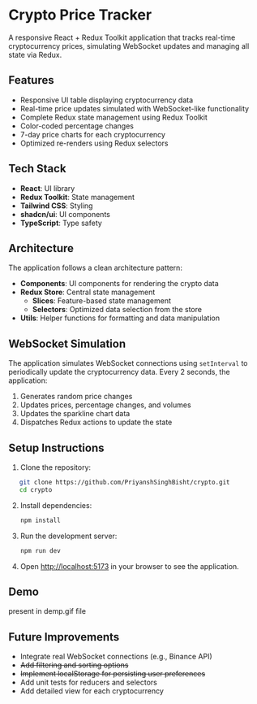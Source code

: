 # Crypto Price Tracker

A responsive React + Redux Toolkit application that tracks real-time cryptocurrency prices, simulating WebSocket updates and managing all state via Redux.

## Features

- Responsive UI table displaying cryptocurrency data
- Real-time price updates simulated with WebSocket-like functionality
- Complete Redux state management using Redux Toolkit
- Color-coded percentage changes
- 7-day price charts for each cryptocurrency
- Optimized re-renders using Redux selectors

## Tech Stack

- **React**: UI library
- **Redux Toolkit**: State management
- **Tailwind CSS**: Styling
- **shadcn/ui**: UI components
- **TypeScript**: Type safety

## Architecture

The application follows a clean architecture pattern:

- **Components**: UI components for rendering the crypto data
- **Redux Store**: Central state management
  - **Slices**: Feature-based state management
  - **Selectors**: Optimized data selection from the store
- **Utils**: Helper functions for formatting and data manipulation

## WebSocket Simulation

The application simulates WebSocket connections using `setInterval` to periodically update the cryptocurrency data. Every 2 seconds, the application:

1. Generates random price changes
2. Updates prices, percentage changes, and volumes
3. Updates the sparkline chart data
4. Dispatches Redux actions to update the state

## Setup Instructions

1. Clone the repository:
```bash
   git clone https://github.com/PriyanshSinghBisht/crypto.git
   cd crypto
   ```

2. Install dependencies:
   ```bash
   npm install
   ```
  
3. Run the development server:
   ```bash
   npm run dev
   ```

5. Open [http://localhost:5173](http://localhost:5173) in your browser to see the application.

## Demo
present in demp.gif file

## Future Improvements

- Integrate real WebSocket connections (e.g., Binance API)
- ~~Add filtering and sorting options~~
- ~~Implement localStorage for persisting user preferences~~
- Add unit tests for reducers and selectors
- Add detailed view for each cryptocurrency
